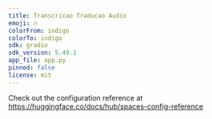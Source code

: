 ```yaml
---
title: Transcricao Traducao Audio
emoji: 🔥
colorFrom: indigo
colorTo: indigo
sdk: gradio
sdk_version: 5.49.1
app_file: app.py
pinned: false
license: mit
---
```


Check out the configuration reference at https://huggingface.co/docs/hub/spaces-config-reference
